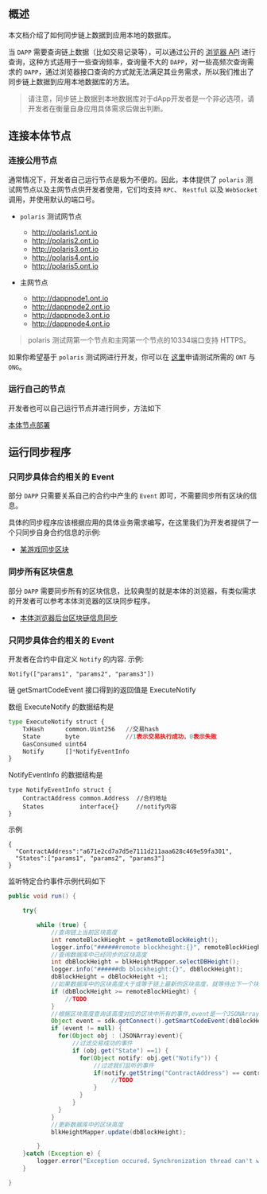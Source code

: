 
## 概述

本文档介绍了如何同步链上数据到应用本地的数据库。

当 ```DAPP``` 需要查询链上数据（比如交易记录等），可以通过公开的 [浏览器 API](https://dev-docs.ont.io/#/docs-cn/explorer/overview) 进行查询，这种方式适用于一些查询频率，查询量不大的 ```DAPP```，对一些高频次查询需求的 ```DAPP```，通过浏览器接口查询的方式就无法满足其业务需求，所以我们推出了同步链上数据到应用本地数据库的方法。

> 请注意，同步链上数据到本地数据库对于dApp开发者是一个非必选项，请开发者在衡量自身应用具体需求后做出判断。

## 连接本体节点

### 连接公用节点
通常情况下，开发者自己运行节点是极为不便的。因此，本体提供了 `polaris` 测试网节点以及主网节点供开发者使用，它们均支持 ```RPC```、 ```Restful``` 以及 ```WebSocket``` 调用，并使用默认的端口号。

- `polaris` 测试网节点
  - http://polaris1.ont.io
  - http://polaris2.ont.io
  - http://polaris3.ont.io
  - http://polaris4.ont.io
  - http://polaris5.ont.io

- 主网节点
  - http://dappnode1.ont.io
  - http://dappnode2.ont.io
  - http://dappnode3.ont.io
  - http://dappnode4.ont.io

> polaris 测试网第一个节点和主网第一个节点的10334端口支持 HTTPS。

如果你希望基于 `polaris` 测试网进行开发，你可以在 [这里](https://developer.ont.io/applyOng)申请测试所需的 `ONT` 与 `ONG`。

### 运行自己的节点

开发者也可以自己运行节点并进行同步，方法如下

[本体节点部署](http://dev-docs.ont.io/#/docs-cn/ontology-cli/09-deploy-node?id=%E9%83%A8%E7%BD%B2%E5%90%8C%E6%AD%A5%E8%8A%82%E7%82%B9)

## 运行同步程序

### 只同步具体合约相关的 Event

部分 ```DAPP``` 只需要关系自己的合约中产生的 ```Event``` 即可，不需要同步所有区块的信息。

具体的同步程序应该根据应用的具体业务需求编写，在这里我们为开发者提供了一个只同步自身合约信息的示例:
- [某游戏同步区块](https://github.com/lucas7788/ontologyplayer/blob/master/src/main/java/com/github/ontio/thread/BlockSyncThread.java)

### 同步所有区块信息

部分 ```DAPP``` 需要同步所有的区块信息，比较典型的就是本体的浏览器，有类似需求的开发者可以参考本体浏览器的区块同步程序。

- [本体浏览器后台区块链信息同步](https://github.com/ontio/ontology-explorer/tree/master/back-end-projects/OntSynHandler)

### 只同步具体合约相关的 Event

开发者在合约中自定义 ```Notify``` 的内容.
示例:
```
Notify(["params1", "params2", "params3"])
```

链 getSmartCodeEvent 接口得到的返回值是 ExecuteNotify

数组 ExecuteNotify 的数据结构是

```python
type ExecuteNotify struct {
	TxHash      common.Uint256   //交易hash
	State       byte             //1表示交易执行成功，0表示失败
	GasConsumed uint64
	Notify      []*NotifyEventInfo
}
```
NotifyEventInfo 的数据结构是

```
type NotifyEventInfo struct {
	ContractAddress common.Address  //合约地址
	States          interface{}     //notify内容
}
```

示例
```
{
  "ContractAddress":"a671e2cd7a7d5e7111d211aaa628c469e59fa301",
  "States":["params1", "params2", "params3"]
}
```

监听特定合约事件示例代码如下
```java
public void run() {

    try{

        while (true) {
            //查询链上当前区块高度
            int remoteBlockHieght = getRemoteBlockHeight();
            logger.info("######remote blockheight:{}", remoteBlockHieght);
            //查询数据库中已经同步的区块高度
            int dbBlockHeight = blkHeightMapper.selectDBHeight();
            logger.info("######db blockheight:{}", dbBlockHeight);
            dbBlockHeight = dbBlockHeight +1;
            //如果数据库中的区块高度大于或等于链上最新的区块高度，就等待出下一个块再同步
            if (dbBlockHeight >= remoteBlockHieght) {
                //TODO
            }
            //根据区块高度查询该高度对应的区块中所有的事件,event是一个JSONArray对象, 每个元素的数据类型是ExecuteNotify
            Object event = sdk.getConnect().getSmartCodeEvent(dbBlockHeight);
            if (event != null) {
              for(Object obj : (JSONArray)event){
                  //过滤交易成功的事件
                  if (obj.get("State") ==1) {
                    for(Object notify: obj.get("Notify")) {
                        //过滤我们监听的事件
                        if(notify.getString("ContractAddress") == contractAddress) {
                             //TODO
                        }
                    }
                  }
              }
            }
            //更新数据库中的区块高度
            blkHeightMapper.update(dbBlockHeight);

        }
    }catch (Exception e) {
        logger.error("Exception occured，Synchronization thread can't work,error ...", e);
    }

}
```
